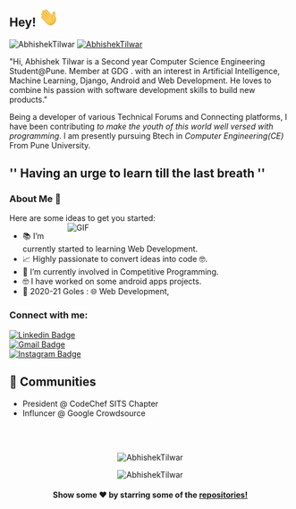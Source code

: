 ## Hey! <img src="https://github.com/ABSphreak/ABSphreak/blob/master/gifs/Hi.gif" width="35px">

<p align="left"> 
	<img src="https://komarev.com/ghpvc/?username=AbhishekTilwar" alt="AbhishekTilwar" /> 
	<a href="https://github.com/AbhishekTilwar?tab=repositories"><img src="https://badges.pufler.dev/repos/AbhishekTilwar" alt="AbhishekTilwar" /> </a>
</p>

"Hi, Abhishek Tilwar is a Second year Computer Science Engineering Student@Pune. Member at GDG . with an interest in Artificial Intelligence, Machine Learning, Django, Android and Web Development. He loves to combine his passion with software development skills to build new products."

Being a developer of various Technical Forums and Connecting platforms, I have been contributing *to make the youth of this world well versed with programming*.
I am presently pursuing Btech in *Computer Engineering(CE)* From Pune University. 

## '' Having an urge to learn till the last breath ''

### About Me 🚀
Here are some ideas to get you started:		
<img align="right" alt="GIF" src="https://miro.medium.com/max/875/1*Urc28sbnORGOW5oyohQ06g.gif" width="400px" />
- 📚 I’m currently started to learning Web Development.
- 📈 Highly passionate to convert ideas into code 🤓.
- 🔭 I’m currently involved in Competitive Programming.
- 🤓 I have worked on some android apps projects.
- 🎯 2020-21 Goles : 🌐 Web Development, 
<!-- - 📝 See my [Resume]() to get more info. -->

### Connect with me:

[![Linkedin Badge](https://img.shields.io/badge/-abhishektilwar-blue?style=flat-square&logo=Linkedin&logoColor=white&link=https://www.linkedin.com/in/abhishek-tilwar/)](https://www.linkedin.com/in/abhishek-tilwar/) 
</br>
[![Gmail Badge](https://img.shields.io/badge/-abhishektilwar@gmail.com-c14438?style=flat-square&logo=Gmail&logoColor=white&link=mailto:abhishektilwar@gmail.com)](mailto:abhishektilwar@gmail.com)
</br>
[![Instagram Badge](https://img.shields.io/badge/-abhishek.15-magenta?style=flat-square&logo=Instagram&logoColor=white&link=https://www.instagram.com/abhishek_t.15/)](https://www.instagram.com/abhishek_t.15/) 
</br>

## 👯 Communities
* President @ CodeChef SITS Chapter
* Influncer @ Google Crowdsource
<br>

<br>
<p align="center"> <img src="https://github-readme-stats.vercel.app/api?username=AbhishekTilwar&show_icons=true" alt="AbhishekTilwar" /> </p>
<p align="center"> <img src="https://github-readme-stats.vercel.app/api/top-langs/?username=AbhishekTilwar&layout=compact" alt="AbhishekTilwar" /> </p>


<p align="center">
<h4 align="center">Show some ❤️ by starring some of the <a href="https://github.com/AbhishekTilwar?tab=repositories"> repositories!</a></h4>
</p>

